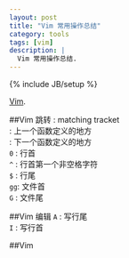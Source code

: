 ```yaml
---
layout: post
title: "Vim 常用操作总结"
category: tools 
tags: [vim]
description: |
  Vim 常用操作总结. 
---
```

{% include JB/setup %}

[Vim](http://www.vim.org/).

##Vim 跳转
: matching tracket   
: 上一个函数定义的地方  
: 下一个函数定义的地方  
`0` : 行首  
`^` : 行首第一个非空格字符   
`$` : 行尾  
`gg`: 文件首  
`G` : 文件尾  

##Vim 编辑
`A` : 写行尾  
`I` : 写行首  

##Vim
